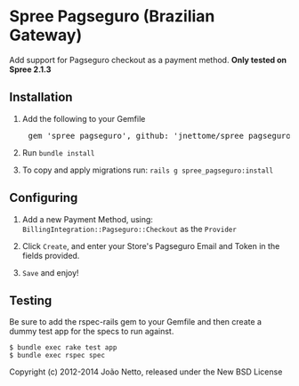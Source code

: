 # Spree Pagseguro (Brazilian Gateway)

Add support for Pagseguro checkout as a payment method.
__Only tested on Spree 2.1.3__

## Installation

1. Add the following to your Gemfile

<pre>
    gem 'spree_pagseguro', github: 'jnettome/spree_pagseguro'
</pre>

2. Run `bundle install`

3. To copy and apply migrations run: `rails g spree_pagseguro:install`

## Configuring

1. Add a new Payment Method, using: `BillingIntegration::Pagseguro::Checkout` as the `Provider`

2. Click `Create`, and enter your Store's Pagseguro Email and Token in the fields provided.

3. `Save` and enjoy!


Testing
-------

Be sure to add the rspec-rails gem to your Gemfile and then create a dummy test app for the specs to run against.

    $ bundle exec rake test app
    $ bundle exec rspec spec

Copyright (c) 2012-2014 João Netto, released under the New BSD License

